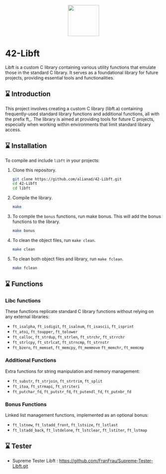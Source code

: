 <p align="center">
    <img width="100" src="https://github.com/user-attachments/assets/da89a02a-c161-486f-838b-8ca24aeb10e4">
</p>

# 42-Libft
Libft is a custom C library containing various utility functions that emulate those in the standard C library. It serves as a foundational library for future projects, providing essential tools and functionalities.

## ⌛ Introduction
This project involves creating a custom C library (libft.a) containing frequently-used standard library functions and additional functions, all with the prefix ft_. 
The library is aimed at providing tools for future C projects, especially when working within environments that limit standard library access.

## ⌛ Installation
To compile and include `libft` in your projects:

1. Clone this repository.
   ```bash
   git clone https://github.com/alianad/42-Libft.git
   cd 42-Libft
   cd libft

2. Compile the library.
   ```bash
   make

3. To compile the `bonus` functions, run make bonus. This will add the bonus functions to the library.
   ```bash
   make bonus

4. To clean the object files, run `make clean`.
   ```bash
   make clean

5. To clean both object files and library, run `make fclean`.
   ```bash
   make fclean

## ⌛ Functions
### Libc functions
These functions replicate standard C library functions without relying on any external libraries:

+ `ft_isalpha`, `ft_isdigit`, `ft_isalnum`, `ft_isascii`, `ft_isprint`
+ `ft_atoi`, `ft_toupper`, `ft_tolower`
+ `ft_calloc`, `ft_strdup`, `ft_strlen`, `ft_strchr`, `ft_strrchr`
+ `ft_strlcpy`, `ft_strlcat`, `ft_strncmp`, `ft_strnstr`
+ `ft_bzero`, `ft_memset`, `ft_memcpy`, `ft_memmove` `ft_memchr`, `ft_memcmp`

### Additional Functions
Extra functions for string manipulation and memory management:

+ `ft_substr`, `ft_strjoin`, `ft_strtrim`, `ft_split`
+ `ft_itoa`, `ft_strmapi`, `ft_striteri`
+ `ft_putchar_fd`, `ft_putstr_fd`, `ft_putendl_fd`, `ft_putnbr_fd`

### Bonus Functions
Linked list management functions, implemented as an optional bonus:

+ `ft_lstnew`, `ft_lstadd_front`, `ft_lstsize`, `ft_lstlast`
+ `ft_lstadd_back`, `ft_lstdelone`, `ft_lstclear`, `ft_lstiter`, `ft_lstmap`

## ⌛ Tester
- Supreme Tester Libft : https://github.com/FranFrau/Supreme-Tester-Libft.git
